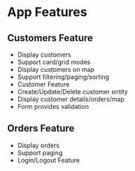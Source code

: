 # App Features

## Customers Feature
- Display customers
- Support card/grid modes
- Display customers on map
- Support filtering/paging/sorting
- Customer Feature
- Create/Update/Delete customer entity
- Display customer details/orders/map
- Form provides validation

## Orders Feature

- Display orders
- Support paging
- Login/Logout Feature
